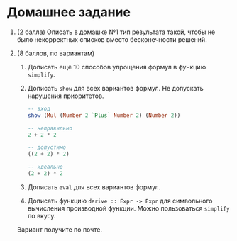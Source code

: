 # Домашнее задание

1.  (2 балла) Описать в домашке №1 тип результата такой, чтобы не было некорректных списков вместо бесконечности решений.

2.  (8 баллов, по вариантам)

    1.  Дописать ещё 10 способов упрощения формул в функцию `simplify`.

    2.  Дописать `show` для всех вариантов формул. Не допускать нарушения приоритетов.

        ```haskell
        -- вход
        show (Mul (Number 2 `Plus` Number 2) (Number 2))

        -- неправильно
        2 + 2 * 2

        -- допустимо
        ((2 + 2) * 2)

        -- идеально
        (2 + 2) * 2
        ```

    3.  Дописать `eval` для всех вариантов формул.

    4.  Дописать функцию `derive :: Expr -> Expr` для символьного вычисления производной функции. Можно пользоваться `simplify` по вкусу.

    Вариант получите по почте.
